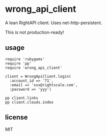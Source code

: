 
# wrong_api_client

A lean RightAPI client. Uses net-http-persistent.

This is not production-ready!


## usage

    require 'rubygems'
    require 'pp'
    require 'wrong_api_client'

    client = WrongApiClient.login(
      :account_id => '71',
      :email => 'xxx@rightscale.com',
      :password => 'yyy')

    pp client.links
    pp client.clouds.index


## license

MIT

